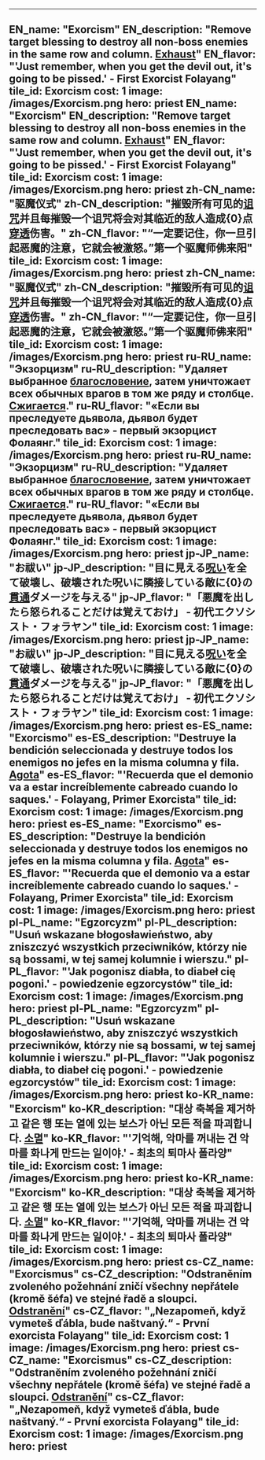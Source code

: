 ---

EN_name: "Exorcism"
EN_description: "Remove target blessing to destroy all non-boss enemies in the same row and column. <u>Exhaust</u>"
EN_flavor: "'Just remember, when you get the devil out, it's going to be pissed.' - First Exorcist Folayang"
tile_id: Exorcism
cost: 1
image: /images/Exorcism.png
hero: priest
EN_name: "Exorcism"
EN_description: "Remove target blessing to destroy all non-boss enemies in the same row and column. <u>Exhaust</u>"
EN_flavor: "'Just remember, when you get the devil out, it's going to be pissed.' - First Exorcist Folayang"
tile_id: Exorcism
cost: 1
image: /images/Exorcism.png
hero: priest
zh-CN_name: "驱魔仪式"
zh-CN_description: "摧毁所有可见的<u>诅咒</u>并且每摧毁一个诅咒将会对其临近的敌人造成{0}点<u>穿透</u>伤害。"
zh-CN_flavor: "“一定要记住，你一旦引起恶魔的注意，它就会被激怒。”第一个驱魔师佛来阳"
tile_id: Exorcism
cost: 1
image: /images/Exorcism.png
hero: priest
zh-CN_name: "驱魔仪式"
zh-CN_description: "摧毁所有可见的<u>诅咒</u>并且每摧毁一个诅咒将会对其临近的敌人造成{0}点<u>穿透</u>伤害。"
zh-CN_flavor: "“一定要记住，你一旦引起恶魔的注意，它就会被激怒。”第一个驱魔师佛来阳"
tile_id: Exorcism
cost: 1
image: /images/Exorcism.png
hero: priest
ru-RU_name: "Экзорцизм"
ru-RU_description: "Удаляет выбранное <u>благословение</u>, затем уничтожает всех обычных врагов в том же ряду и столбце. <u>Сжигается</u>."
ru-RU_flavor: "«Если вы преследуете дьявола, дьявол будет преследовать вас» - первый экзорцист Фолаянг."
tile_id: Exorcism
cost: 1
image: /images/Exorcism.png
hero: priest
ru-RU_name: "Экзорцизм"
ru-RU_description: "Удаляет выбранное <u>благословение</u>, затем уничтожает всех обычных врагов в том же ряду и столбце. <u>Сжигается</u>."
ru-RU_flavor: "«Если вы преследуете дьявола, дьявол будет преследовать вас» - первый экзорцист Фолаянг."
tile_id: Exorcism
cost: 1
image: /images/Exorcism.png
hero: priest
jp-JP_name: "お祓い"
jp-JP_description: "目に見える<u>呪い</u>を全て破壊し、破壊された呪いに隣接している敵に{0}の<u>貫通</u>ダメージを与える"
jp-JP_flavor: "「悪魔を出したら怒られることだけは覚えておけ」 - 初代エクソシスト・フォラヤン"
tile_id: Exorcism
cost: 1
image: /images/Exorcism.png
hero: priest
jp-JP_name: "お祓い"
jp-JP_description: "目に見える<u>呪い</u>を全て破壊し、破壊された呪いに隣接している敵に{0}の<u>貫通</u>ダメージを与える"
jp-JP_flavor: "「悪魔を出したら怒られることだけは覚えておけ」 - 初代エクソシスト・フォラヤン"
tile_id: Exorcism
cost: 1
image: /images/Exorcism.png
hero: priest
es-ES_name: "Exorcismo"
es-ES_description: "Destruye la bendición seleccionada y destruye todos los enemigos no jefes en la misma columna y fila. <u>Agota</u>"
es-ES_flavor: "'Recuerda que el demonio va a estar increíblemente cabreado cuando lo saques.' - Folayang, Primer Exorcista"
tile_id: Exorcism
cost: 1
image: /images/Exorcism.png
hero: priest
es-ES_name: "Exorcismo"
es-ES_description: "Destruye la bendición seleccionada y destruye todos los enemigos no jefes en la misma columna y fila. <u>Agota</u>"
es-ES_flavor: "'Recuerda que el demonio va a estar increíblemente cabreado cuando lo saques.' - Folayang, Primer Exorcista"
tile_id: Exorcism
cost: 1
image: /images/Exorcism.png
hero: priest
pl-PL_name: "Egzorcyzm"
pl-PL_description: "Usuń wskazane błogosławieństwo, aby zniszczyć wszystkich przeciwników, którzy nie są bossami, w tej samej kolumnie i wierszu."
pl-PL_flavor: "'Jak pogonisz diabła, to diabeł cię pogoni.' - powiedzenie egzorcystów"
tile_id: Exorcism
cost: 1
image: /images/Exorcism.png
hero: priest
pl-PL_name: "Egzorcyzm"
pl-PL_description: "Usuń wskazane błogosławieństwo, aby zniszczyć wszystkich przeciwników, którzy nie są bossami, w tej samej kolumnie i wierszu."
pl-PL_flavor: "'Jak pogonisz diabła, to diabeł cię pogoni.' - powiedzenie egzorcystów"
tile_id: Exorcism
cost: 1
image: /images/Exorcism.png
hero: priest
ko-KR_name: "Exorcism"
ko-KR_description: "대상 축복을 제거하고 같은 행 또는 열에 있는 보스가 아닌 모든 적을 파괴합니다. <u>소멸</u>"
ko-KR_flavor: "'기억해, 악마를 꺼내는 건 악마를 화나게 만드는 일이야.' - 최초의 퇴마사 폴라양"
tile_id: Exorcism
cost: 1
image: /images/Exorcism.png
hero: priest
ko-KR_name: "Exorcism"
ko-KR_description: "대상 축복을 제거하고 같은 행 또는 열에 있는 보스가 아닌 모든 적을 파괴합니다. <u>소멸</u>"
ko-KR_flavor: "'기억해, 악마를 꺼내는 건 악마를 화나게 만드는 일이야.' - 최초의 퇴마사 폴라양"
tile_id: Exorcism
cost: 1
image: /images/Exorcism.png
hero: priest
cs-CZ_name: "Exorcismus"
cs-CZ_description: "Odstraněním zvoleného požehnání zničí všechny nepřátele (kromě šéfa) ve stejné řadě a sloupci. <u>Odstranění</u>"
cs-CZ_flavor: "„Nezapomeň, když vymeteš ďábla, bude naštvaný.“ - První exorcista Folayang"
tile_id: Exorcism
cost: 1
image: /images/Exorcism.png
hero: priest
cs-CZ_name: "Exorcismus"
cs-CZ_description: "Odstraněním zvoleného požehnání zničí všechny nepřátele (kromě šéfa) ve stejné řadě a sloupci. <u>Odstranění</u>"
cs-CZ_flavor: "„Nezapomeň, když vymeteš ďábla, bude naštvaný.“ - První exorcista Folayang"
tile_id: Exorcism
cost: 1
image: /images/Exorcism.png
hero: priest
---
